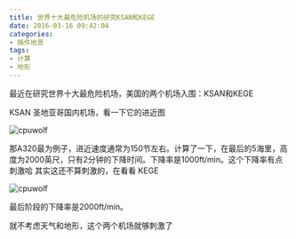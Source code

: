 ```yaml
---
title: 世界十大最危险机场的研究KSAN和KEGE
date: 2016-03-16 09:42:04
categories:
- 插件地景
tags:
- 计算
- 地形
---
```





最近在研究世界十大最危险机场，美国的两个机场入围：KSAN和KEGE

KSAN
圣地亚哥国内机场，看一下它的进近图

![cpuwolf](/images/data/attachment/201603/16/174143h0lqfvj0jiq0jjiu.jpg)

那A320最为例子，进近速度通常为150节左右。计算了一下，在最后的5海里，高度为2000英尺，只有2分钟的下降时间。下降率是1000ft/min。这个下降率有点刺激哈
其实这还不算刺激的，在看看
KEGE

![cpuwolf](/images/data/attachment/201603/16/181728giv8v82pze4magn8.jpg)

最后阶段的下降率是2000ft/min。


就不考虑天气和地形，这个两个机场就够刺激了
